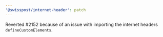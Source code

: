 ```yaml
---
'@swisspost/internet-header': patch
---
```


Reverted #2152 because of an issue with importing the internet headers `defineCustomElements`.
